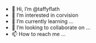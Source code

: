 - 👋 Hi, I’m @taffyflath
- 👀 I’m interested in corvision
- 🌱 I’m currently learning ...
- 💞️ I’m looking to collaborate on ...
- 📫 How to reach me ...

<!---
taffyflath/taffyflath is a ✨ special ✨ repository because its `README.md` (this file) appears on your GitHub profile.
You can click the Preview link to take a look at your changes.
--->
